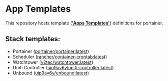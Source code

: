 # App Templates

This repository hosts template ([**'Apps Templates'**][]) definitions for portainer.

[**'Apps Templates'**]: http://portainer.readthedocs.io/en/latest/templates.html

## Stack templates:

* Portainer ([portainer/portainer:latest](https://store.docker.com/community/images/portainer/portainer))
* Scheduler ([rancher/container-crontab:latest](https://store.docker.com/community/images/rancher/container-crontab))
* Watchtower ([v2tec/watchtower:latest](https://store.docker.com/community/images/v2tec/watchtower))
* Unifi Controller ([uip9av6y/unifi-controller:latest](https://store.docker.com/community/images/uip9av6y/unifi-controller))
* Unbound ([uip9av6y/unbound:latest](https://store.docker.com/community/images/uip9av6y/unbound))
